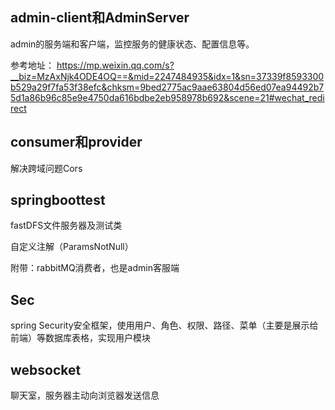 ## admin-client和AdminServer
admin的服务端和客户端，监控服务的健康状态、配置信息等。

参考地址： <https://mp.weixin.qq.com/s?__biz=MzAxNjk4ODE4OQ==&mid=2247484935&idx=1&sn=37339f8593300b529a29f7fa53f38efc&chksm=9bed2775ac9aae63804d56ed07ea94492b75d1a86b96c85e9e4750da616bdbe2eb958978b692&scene=21#wechat_redirect>

## consumer和provider

解决跨域问题Cors

## springboottest

fastDFS文件服务器及测试类

自定义注解（ParamsNotNull）

附带：rabbitMQ消费者，也是admin客服端

## Sec

spring Security安全框架，使用用户、角色、权限、路径、菜单（主要是展示给前端）等数据库表格，实现用户模块

## websocket
聊天室，服务器主动向浏览器发送信息
